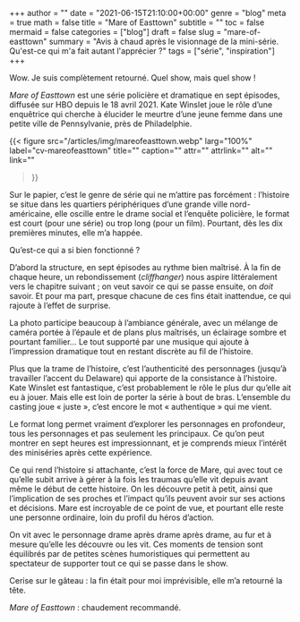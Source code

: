 +++
author = ""
date = "2021-06-15T21:10:00+00:00"
genre = "blog"
meta = true
math = false
title = "Mare of Easttown"
subtitle = ""
toc = false
mermaid = false
categories = ["blog"]
draft = false
slug = "mare-of-easttown"
summary = "Avis à chaud après le visionnage de la mini-série. Qu'est-ce qui m'a fait autant l'apprécier ?"
tags = ["série", "inspiration"]
+++

Wow. Je suis complètement retourné. Quel show, mais quel show&nbsp;!

_Mare of Easttown_ est une série policière et dramatique en sept épisodes, diffusée sur HBO depuis le 18&nbsp;avril 2021. Kate Winslet joue le rôle d’une enquêtrice qui cherche à élucider le meurtre d’une jeune femme dans une petite ville de Pennsylvanie, près de Philadelphie.

{{< figure
  src="/articles/img/mareofeasttown.webp"
  larg="100%"
  label="cv-mareofeasttown"
  title=""
  caption=""
  attr=""
  attrlink=""
  alt=""
  link=""
 >}}


Sur le papier, c’est le genre de série qui ne m’attire pas forcément&nbsp;: l’histoire se situe dans les quartiers périphériques d’une grande ville nord-américaine, elle oscille entre le drame social et l’enquête policière, le format est court (pour une série) ou trop long (pour un film). Pourtant, dès les dix premières minutes, elle m’a happée. 

Qu’est-ce qui a si bien fonctionné&nbsp;? 

D’abord la structure, en sept épisodes au rythme bien maîtrisé. À la fin de chaque heure, un rebondissement (_cliffhanger_) nous aspire littéralement vers le chapitre suivant&nbsp;; on veut savoir ce qui se passe ensuite, on _doit_ savoir. Et pour ma part, presque chacune de ces fins était inattendue, ce qui rajoute à l’effet de surprise. 

La photo participe beaucoup à l’ambiance générale, avec un mélange de caméra portée à l’épaule et de plans plus maîtrisés, un éclairage sombre et pourtant familier… Le tout supporté par une musique qui ajoute à l’impression dramatique tout en restant discrète au fil de l’histoire.

Plus que la trame de l’histoire, c’est l’authenticité des personnages (jusqu’à travailler l’accent du Delaware) qui apporte de la consistance à l’histoire. Kate Winslet est fantastique, c’est probablement le rôle le plus dur qu’elle ait eu à jouer. Mais elle est loin de porter la série à bout de bras. L’ensemble du casting joue «&nbsp;juste&nbsp;», c’est encore le mot «&nbsp;authentique&nbsp;» qui me vient. 

Le format long permet vraiment d’explorer les personnages en profondeur, tous les personnages et pas seulement les principaux. Ce qu’on peut montrer en sept heures est impressionnant, et je comprends mieux l’intérêt des miniséries après cette expérience.

Ce qui rend l’histoire si attachante, c’est la force de Mare, qui avec tout ce qu’elle subit arrive à gérer à la fois les traumas qu’elle vit depuis avant même le début de cette histoire. On les découvre petit à petit, ainsi que l’implication de ses proches et l’impact qu’ils peuvent avoir sur ses actions et décisions. Mare est incroyable de ce point de vue, et pourtant elle reste une personne ordinaire, loin du profil du héros d’action.

On vit avec le personnage drame après drame après drame, au fur et à mesure qu’elle les découvre ou les vit. Ces moments de tension sont équilibrés par de petites scènes humoristiques qui permettent au spectateur de supporter tout ce qui se passe dans le show. 

Cerise sur le gâteau&nbsp;: la fin était pour moi imprévisible, elle m’a retourné la tête. 

_Mare of Easttown&nbsp;_: chaudement recommandé.